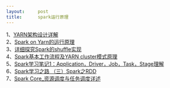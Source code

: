 ```yaml
---
layout:     post
title:      spark运行原理
---
```

<div id="article_content" class="article_content clearfix csdn-tracking-statistics" data-pid="blog" data-mod="popu_307" data-dsm="post">
								            <div id="content_views" class="markdown_views prism-atom-one-dark">
							<!-- flowchart 箭头图标 勿删 -->
							<svg xmlns="http://www.w3.org/2000/svg" style="display: none;"><path stroke-linecap="round" d="M5,0 0,2.5 5,5z" id="raphael-marker-block" style="-webkit-tap-highlight-color: rgba(0, 0, 0, 0);"></path></svg>
							<p>1、<a href="https://www.cnblogs.com/wcwen1990/p/6737985.html" rel="nofollow">YARN架构设计详解</a> <br>
2、<a href="https://blog.csdn.net/u013573813/article/details/69831344" rel="nofollow">Spark on Yarn的运行原理</a> <br>
3、<a href="https://www.cnblogs.com/rxingyue/p/7113178.html" rel="nofollow">详细探究Spark的shuffle实现</a> <br>
4、<a href="https://www.cnblogs.com/BYRans/p/5889374.html" rel="nofollow">Spark基本工作流程及YARN cluster模式原理</a> <br>
5、<a href="https://www.cnblogs.com/superhedantou/p/5699201.html" rel="nofollow">Spark学习笔记1：Application，Driver，Job，Task，Stage理解</a> <br>
6、<a href="https://www.cnblogs.com/qingyunzong/p/8899715.html" rel="nofollow">Spark学习之路 （三）Spark之RDD</a> <br>
7、<a href="https://www.cnblogs.com/haozhengfei/p/0593214ae0a5395d1411395169eaabfa.html" rel="nofollow">Spark Core_资源调度与任务调度详述</a></p>            </div>
						<link href="https://csdnimg.cn/release/phoenix/mdeditor/markdown_views-9e5741c4b9.css" rel="stylesheet">
                </div>